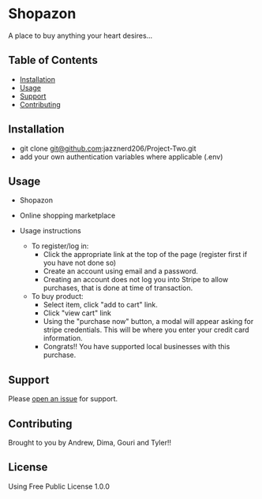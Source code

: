 # Shopazon
A place to buy anything your heart desires...


## Table of Contents

- [Installation](#installation)
- [Usage](#usage)
- [Support](#support)
- [Contributing](#contributing)

## Installation

- git clone git@github.com:jazznerd206/Project-Two.git
- add your own authentication variables where applicable (.env)

## Usage

- Shopazon
- Online shopping marketplace

- Usage instructions
    - To register/log in:
        - Click the appropriate link at the top of the page (register first if you have not done so)
        - Create an account using email and a password.
        - Creating an account does not log you into Stripe to allow purchases, that is done at time of transaction.
    - To buy product:
        - Select item, click "add to cart" link.
        - Click "view cart" link
        - Using the "purchase now" button, a modal will appear asking for stripe credentials. This will be where you enter your credit card information.
        - Congrats!! You have supported local businesses with this purchase.


## Support

Please [open an issue](https://github.com/jazznerd206/Project-Two/issues/new) for support.

## Contributing

Brought to you by Andrew, Dima, Gouri and Tyler!!

## License

Using Free Public License 1.0.0
